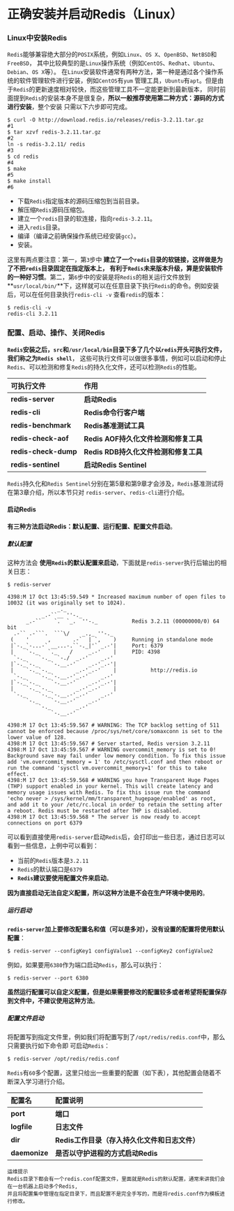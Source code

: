 正确安装并启动Redis（Linux）
====================================================================
### Linux中安装Redis
`Redis`能够兼容绝大部分的`POSIX`系统，例如`Linux`、`OS X`、`OpenBSD`、`NetBSD`和`FreeBSD`，
其中比较典型的是`Linux`操作系统（例如`CentOS`、`Redhat`、`Ubuntu`、`Debian`、`OS X`等）。
在`Linux`安装软件通常有两种方法，第一种是通过各个操作系统的软件管理软件进行安装，例如`CentOS`有`yum`
管理工具，`Ubuntu`有`apt`。但是由于`Redis`的更新速度相对较快，而这些管理工具不一定能更新到最新版本，
同时前面提到`Redis`的安装本身不是很复杂，**所以一般推荐使用第二种方式：源码的方式进行安装**，整个安装
只需以下六步即可完成。
```shell
$ curl -O http://download.redis.io/releases/redis-3.2.11.tar.gz             #1
$ tar xzvf redis-3.2.11.tar.gz                                              #2
ln -s redis-3.2.11/ redis                                                   #3
$ cd redis                                                                  #4
$ make                                                                      #5
$ make install                                                              #6
```
+ 下载`Redis`指定版本的源码压缩包到当前目录。
+ 解压缩`Redis`源码压缩包。
+ 建立一个`redis`目录的软连接，指向`redis-3.2.11`。
+ 进入`redis`目录。
+ 编译（编译之前确保操作系统已经安装`gcc`）。
+ 安装。

这里有两点要注意：第一，第`3`步中 **建立了一个`redis`目录的软链接，这样做是为了不把`redis`目录固定在指定版本上，
有利于`Redis`未来版本升级，算是安装软件的一种好习惯**。第二，第`6`步中的安装是将`Redis`的相关运行文件放到
**`usr/local/bin/`**下，这样就可以在任意目录下执行`Redis`的命令。例如安装后，可以在任何目录执行`redis-cli -v`
查看`redis`的版本：
```shell
$ redis-cli -v
redis-cli 3.2.11
```

### 配置、启动、操作、关闭Redis
**`Redis`安装之后，`src`和`/usr/local/bin`目录下多了几个以`redis`开头可执行文件，我们称之为`Redis shell`**，
这些可执行文件可以做很多事情，例如可以启动和停止`Redis`、可以检测和修复`Redis`的持久化文件，还可以检测`Redis`的性能。

| 可执行文件 | 作用 |
|:----------|:----|
| **redis-server** | **启动Redis** |
| **redis-cli** | **Redis命令行客户端** |
| **redis-benchmark** | **Redis基准测试工具** |
| **redis-check-aof** | **Redis AOF持久化文件检测和修复工具** |
| **redis-check-dump** | **Redis RDB持久化文件检测和修复工具** |
| **redis-sentinel** | **启动Redis Sentinel** |

`Redis`持久化和`Redis Sentinel`分别在第5章和第9章才会涉及，`Redis`基准测试将在第3章介绍，所以本节只对
`redis-server`、`redis-cli`进行介绍。

#### 启动Redis
**有三种方法启动Redis：默认配置、运行配置、配置文件启动**。

##### 默认配置
这种方法会 **使用`Redis`的默认配置来启动**，下面就是`redis-server`执行后输出的相关日志：
```shell
$ redis-server
```
```
4398:M 17 Oct 13:45:59.549 * Increased maximum number of open files to 10032 (it was originally set to 1024).
                _._                                                  
           _.-``__ ''-._                                             
      _.-``    `.  `_.  ''-._           Redis 3.2.11 (00000000/0) 64 bit
  .-`` .-```.  ```\/    _.,_ ''-._                                   
 (    '      ,       .-`  | `,    )     Running in standalone mode
 |`-._`-...-` __...-.``-._|'` _.-'|     Port: 6379
 |    `-._   `._    /     _.-'    |     PID: 4398
  `-._    `-._  `-./  _.-'    _.-'                                   
 |`-._`-._    `-.__.-'    _.-'_.-'|                                  
 |    `-._`-._        _.-'_.-'    |           http://redis.io        
  `-._    `-._`-.__.-'_.-'    _.-'                                   
 |`-._`-._    `-.__.-'    _.-'_.-'|                                  
 |    `-._`-._        _.-'_.-'    |                                  
  `-._    `-._`-.__.-'_.-'    _.-'                                   
      `-._    `-.__.-'    _.-'                                       
          `-._        _.-'                                           
              `-.__.-'                                               

4398:M 17 Oct 13:45:59.567 # WARNING: The TCP backlog setting of 511 cannot be enforced because /proc/sys/net/core/somaxconn is set to the lower value of 128.
4398:M 17 Oct 13:45:59.567 # Server started, Redis version 3.2.11
4398:M 17 Oct 13:45:59.567 # WARNING overcommit_memory is set to 0! Background save may fail under low memory condition. To fix this issue add 'vm.overcommit_memory = 1' to /etc/sysctl.conf and then reboot or run the command 'sysctl vm.overcommit_memory=1' for this to take effect.
4398:M 17 Oct 13:45:59.568 # WARNING you have Transparent Huge Pages (THP) support enabled in your kernel. This will create latency and memory usage issues with Redis. To fix this issue run the command 'echo never > /sys/kernel/mm/transparent_hugepage/enabled' as root, and add it to your /etc/rc.local in order to retain the setting after a reboot. Redis must be restarted after THP is disabled.
4398:M 17 Oct 13:45:59.568 * The server is now ready to accept connections on port 6379
```

可以看到直接使用`redis-server`启动`Redis`后，会打印出一些日志，通过日志可以看到一些信息，上例中可以看到：
+ 当前的`Redis`版本是`3.2.11`
+ `Redis`的默认端口是`6379`
+ **`Redis`建议要使用配置文件来启动**。

**因为直接启动无法自定义配置，所以这种方法是不会在生产环境中使用的**。

##### 运行启动
**`redis-server`加上要修改配置名和值（可以是多对），没有设置的配置将使用默认配置**：
```shell
$ redis-server --configKey1 configValue1 --configKey2 configValue2
```
例如，如果要用`6380`作为端口启动`Redis`，那么可以执行：
```shell
$ redis-server --port 6380
```
**虽然运行配置可以自定义配置，但是如果需要修改的配置较多或者希望将配置保存到文件中，不建议使用这种方法**。

##### 配置文件启动
将配置写到指定文件里，例如我们将配置写到了`/opt/redis/redis.conf`中，那么只需要执行如下命令即
可启动`Redis`：
```shell
$ redis-server /opt/redis/redis.conf
```
`Redis`有`60`多个配置，这里只给出一些重要的配置（如下表），其他配置会随着不断深入学习进行介绍。

| 配置名 | 配置说明 |
|:------|:--------|
| **port** | **端口** |
| **logfile** | **日志文件** |
| **dir** | **Redis工作目录（存入持久化文件和日志文件）** |
| **daemonize** | **是否以守护进程的方式启动Redis** |

```
运维提示
Redis目录下都会有一个redis.conf配置文件，里面就是Redis的默认配置，通常来讲我们会在一台机器上启动多个Redis,
并且将配置集中管理在指定目录下，而且配置不是完全手写的，而是将redis.conf作为模板进行修改。
```

